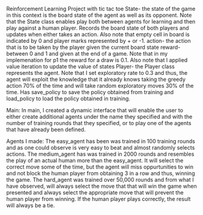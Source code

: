 Reinforcement Learning Project with tic tac toe
State- the state of the game in this context is the board state of the agent as well as its opponent. Note that the State class enables play both between agents for
learning and then play against a human player. Records the board state of both players and updates when either takes an action. Also note that empty cell in board
is indicated by 0 and player marks represented by + or -1. 
action- the action that is to be taken by the player given the current board state
reward- between 0 and 1 and given at the end of a game. Note that in my implemenation for p1 the reward for a draw is 0.1. Also note that I applied value iteration
to update the value of states
Player- the Player class represents the agent. Note that I set exploratory rate to 0.3 and thus, the agent will exploit the knowledge that it already knows taking
the greedy action 70% of the time and will take random exploratory moves 30% of the time. Has save_policy to save the policy obtained from training and load_policy
to load the policy obtained in training.

Main:
In main, I created a dynamic interface that will enable the user to either create additional agents under the name they specified
and with the number of training rounds that they specified, or to play one of the agents that have already been defined.

Agents I made:
The easy_agent has been was trained in 100 training rounds and as one could observe is very easy to beat and almost randomly selects actions.
The medium_agent has was trained in 2000 rounds and resembles the play of an actual human more than the easy_agent. It will select the correct move some of the 
time, but the agent will miss oppurtunities to win and not block the human player from obtaining 3 in a row and thus, winning the game.
The hard_agent was trained over 50,000 rounds and from what I have observed, will always select the move that that will win the game when presented and 
always select the appropriate move that will prevent the human player from winning. If the human player plays correctly, the result will always be a tie.
